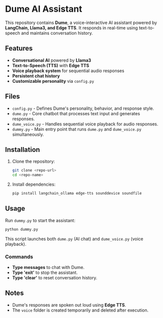 # Dume AI Assistant

This repository contains **Dume**, a voice-interactive AI assistant powered by **LangChain, Llama3, and Edge TTS**. It responds in real-time using text-to-speech and maintains conversation history.

## Features
- **Conversational AI** powered by **Llama3**
- **Text-to-Speech (TTS)** with **Edge TTS**
- **Voice playback system** for sequential audio responses
- **Persistent chat history**
- **Customizable personality** via `config.py`

## Files
- `config.py` - Defines Dume's personality, behavior, and response style.
- `dume.py` - Core chatbot that processes text input and generates responses.
- `dume_voice.py` - Handles sequential voice playback for audio responses.
- `dummy.py` - Main entry point that runs `dume.py` and `dume_voice.py` simultaneously.

## Installation
1. Clone the repository:
   ```bash
   git clone <repo-url>
   cd <repo-name>
   ```
2. Install dependencies:
   ```bash
   pip install langchain_ollama edge-tts sounddevice soundfile
   ```

## Usage
Run `dummy.py` to start the assistant:
```bash
python dummy.py
```
This script launches both `dume.py` (AI chat) and `dume_voice.py` (voice playback).

### Commands
- **Type messages** to chat with Dume.
- **Type 'exit'** to stop the assistant.
- **Type 'clear'** to reset conversation history.

## Notes
- Dume's responses are spoken out loud using **Edge TTS**.
- The `voice` folder is created temporarily and deleted after execution.


